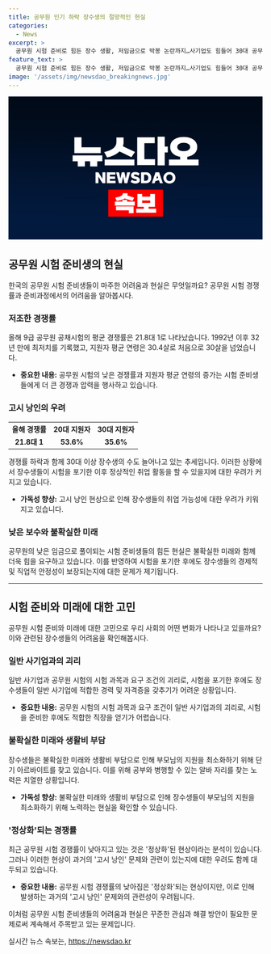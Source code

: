 ```yaml
---
title: 공무원 인기 하락 장수생의 절망적인 현실
categories:
  - News
excerpt: >
  공무원 시험 준비로 힘든 장수 생활, 저임금으로 박봉 논란까지…사기업도 힘들어 30대 공무원 시험 장수생들은 힘들다. 경쟁률 하락에도 사기업은 먼 길, 임금 문제 등으로 어려워진 상황. 생활비 부담으로 알바 인기 증가, 공무원 시험 준비는 대안이 없다는 목소리도. 현재 장수생은 30대가 대부분, 이에 대한 우려가 커지고 있다. 박봉 논란과 함께 공무원 시험의 어려움을 엿볼 수 있는 상황이다.
feature_text: >
  공무원 시험 준비로 힘든 장수 생활, 저임금으로 박봉 논란까지…사기업도 힘들어 30대 공무원 시험 장수생들은 힘들다. 경쟁률 하락에도 사기업은 먼 길, 임금 문제 등으로 어려워진 상황. 생활비 부담으로 알바 인기 증가, 공무원 시험 준비는 대안이 없다는 목소리도. 현재 장수생은 30대가 대부분, 이에 대한 우려가 커지고 있다. 박봉 논란과 함께 공무원 시험의 어려움을 엿볼 수 있는 상황이다.
image: '/assets/img/newsdao_breakingnews.jpg'
---
```


<p><img src="/assets/img/newsdao_breakingnews.jpg" alt="koreaapp 속보" /></p>

<h2 data-ke-size="size26">공무원 시험 준비생의 현실</h2>

<p data-ke-size="size16">한국의 공무원 시험 준비생들이 마주한 어려움과 현실은 무엇일까요? 공무원 시험 경쟁률과 준비과정에서의 어려움을 알아봅시다.</p>

<h3>저조한 경쟁률</h3>

<p data-ke-size="size16">올해 9급 공무원 공채시험의 평균 경쟁률은 21.8대 1로 나타났습니다. 1992년 이후 32년 만에 최저치를 기록했고, 지원자 평균 연령은 30.4살로 처음으로 30살을 넘었습니다.</p>

<ul>
    <li><b>중요한 내용:</b> 공무원 시험의 낮은 경쟁률과 지원자 평균 연령의 증가는 시험 준비생들에게 더 큰 경쟁과 압력을 행사하고 있습니다.</li>
</ul>

<h3>고시 낭인의 우려</h3>

<table>
    <tr>
        <th>올해 경쟁률</th>
        <th>20대 지원자</th>
        <th>30대 지원자</th>
    </tr>
    <tr>
        <td style="text-align: center; height: 17px;"><b>21.8대 1</b></td>
        <td style="text-align: center; height: 17px;"><b>53.6%</b></td>
        <td style="text-align: center; height: 17px;"><b>35.6%</b></td>
    </tr>
</table>

<p data-ke-size="size16">경쟁률 하락과 함께 30대 이상 장수생의 수도 늘어나고 있는 추세입니다. 이러한 상황에서 장수생들이 시험을 포기한 이후 정상적인 취업 활동을 할 수 있을지에 대한 우려가 커지고 있습니다.</p>

<ul>
    <li><b>가독성 향상:</b> 고시 낭인 현상으로 인해 장수생들의 취업 가능성에 대한 우려가 키워지고 있습니다.</li>
</ul>

<h3>낮은 보수와 불확실한 미래</h3>

<p data-ke-size="size16">공무원의 낮은 임금으로 풀이되는 시험 준비생들의 힘든 현실은 불확실한 미래와 함께 더욱 힘을 요구하고 있습니다. 이를 반영하여 시험을 포기한 후에도 장수생들의 경제적 및 직업적 안정성이 보장되는지에 대한 문제가 제기됩니다.</p>

<hr>

<h2 data-ke-size="size26">시험 준비와 미래에 대한 고민</h2>

<p data-ke-size="size16">공무원 시험 준비와 미래에 대한 고민으로 우리 사회의 어떤 변화가 나타나고 있을까요? 이와 관련된 장수생들의 어려움을 확인해봅시다.</p>

<h3>일반 사기업과의 괴리</h3>

<p data-ke-size="size16">일반 사기업과 공무원 시험의 시험 과목과 요구 조건의 괴리로, 시험을 포기한 후에도 장수생들이 일반 사기업에 적합한 경력 및 자격증을 갖추기가 어려운 상황입니다.</p>

<ul>
    <li><b>중요한 내용:</b> 공무원 시험의 시험 과목과 요구 조건이 일반 사기업과의 괴리로, 시험을 준비한 후에도 적합한 직장을 얻기가 어렵습니다.</li>
</ul>

<h3>불확실한 미래와 생활비 부담</h3>

<p data-ke-size="size16">장수생들은 불확실한 미래와 생활비 부담으로 인해 부모님의 지원을 최소화하기 위해 단기 아르바이트를 찾고 있습니다. 이를 위해 공부와 병행할 수 있는 알바 자리를 찾는 노력은 치열한 상황입니다.</p>

<ul>
    <li><b>가독성 향상:</b> 불확실한 미래와 생활비 부담으로 인해 장수생들이 부모님의 지원을 최소화하기 위해 노력하는 현실을 확인할 수 있습니다.</li>
</ul>

<h3>'정상화'되는 경쟁률</h3>

<p data-ke-size="size16">최근 공무원 시험 경쟁률이 낮아지고 있는 것은 '정상화'된 현상이라는 분석이 있습니다. 그러나 이러한 현상이 과거의 '고시 낭인' 문제와 관련이 있는지에 대한 우려도 함께 대두되고 있습니다.</p>

<ul>
    <li><b>중요한 내용:</b> 공무원 시험 경쟁률의 낮아짐은 '정상화'되는 현상이지만, 이로 인해 발생하는 과거의 '고시 낭인' 문제와의 관련성이 우려됩니다.</li>
</ul>

<p data-ke-size="size16">이처럼 공무원 시험 준비생들의 어려움과 현실은 꾸준한 관심과 해결 방안이 필요한 문제로써 계속해서 주목받고 있는 문제입니다.</p>
실시간 뉴스 속보는, <a href="https://newsdao.kr" rel="dofollow">https://newsdao.kr</a>


